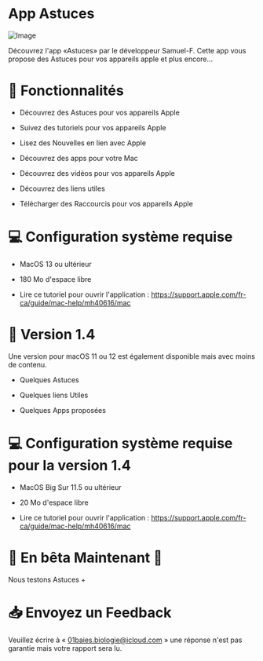 # App Astuces

![Image](https://github.com/Astuces-iOS/Astuces/assets/133143751/6d497509-f771-4d4b-9eaf-14040ce36a43)



Découvrez l'app «Astuces» par le développeur Samuel-F. Cette app vous propose des Astuces pour vos appareils apple et plus encore...

# 📘 Fonctionnalités

- Découvrez des Astuces pour vos appareils Apple

- Suivez des tutoriels pour vos appareils Apple

- Lisez des Nouvelles en lien avec Apple

- Découvrez des apps pour votre Mac

- Découvrez des vidéos pour vos appareils Apple

- Découvrez des liens utiles

- Télécharger des Raccourcis pour vos appareils Apple

# 💻 Configuration système requise

- MacOS 13 ou ultérieur

- 180 Mo d'espace libre

- Lire ce tutoriel pour ouvrir l'application : https://support.apple.com/fr-ca/guide/mac-help/mh40616/mac

# 📔 Version 1.4 

Une version pour macOS 11 ou 12 est également disponible mais avec moins de contenu. 

- Quelques Astuces

- Quelques liens Utiles

- Quelques Apps proposées

# 💻 Configuration système requise pour la version 1.4

- MacOS Big Sur 11.5 ou ultérieur

- 20 Mo d'espace libre

- Lire ce tutoriel pour ouvrir l'application : https://support.apple.com/fr-ca/guide/mac-help/mh40616/mac

# 🐛 En bêta Maintenant 🔴

Nous testons Astuces +

# 📥 Envoyez un Feedback

Veuillez écrire à « 01baies.biologie@icloud.com » une réponse n'est pas garantie mais votre rapport sera lu.

